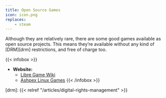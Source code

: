 ```yaml
---
title: Open Source Games
icon: icon.png
replaces:
    - steam
---
```


Although they are relatively rare, there are some good games available as open source projects. This means they’re available without any kind of [DRM][drm] restrictions, and free of charge too.

{{< infobox >}}
- **Website:**
    - [Libre Game Wiki](https://libregamewiki.org/List_of_games)
    - [Ashpex Linux Games](https://gitlab.com/Ashpex/Linux_Games)
{{< /infobox >}}

[drm]: {{< relref "/articles/digital-rights-management" >}}